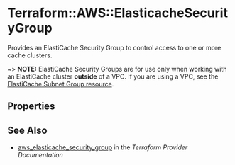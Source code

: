 # Terraform::AWS::ElasticacheSecurityGroup

Provides an ElastiCache Security Group to control access to one or more cache
clusters.

~> **NOTE:** ElastiCache Security Groups are for use only when working with an
ElastiCache cluster **outside** of a VPC. If you are using a VPC, see the
[ElastiCache Subnet Group resource](elasticache_subnet_group.html).

## Properties


## See Also

* [aws_elasticache_security_group](https://www.terraform.io/docs/providers/aws/r/elasticache_security_group.html) in the _Terraform Provider Documentation_